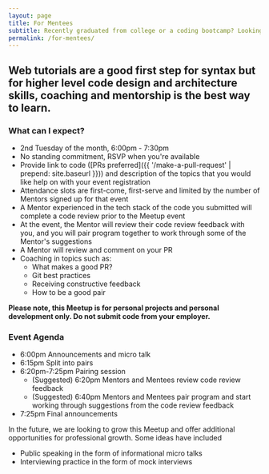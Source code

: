 ```yaml
---
layout: page
title: For Mentees
subtitle: Recently graduated from college or a coding bootcamp? Looking to land your first tech job? How do you continue to improve your technical skills after graduation?
permalink: /for-mentees/
---
```

## Web tutorials are a good first step for syntax but for higher level code design and architecture skills, coaching and mentorship is the best way to learn.

### What can I expect?
- 2nd Tuesday of the month, 6:00pm - 7:30pm
- No standing commitment, RSVP when you're available
- Provide link to code ([PRs preferred]({{ '/make-a-pull-request' | prepend: site.baseurl }})) and description of the topics that you would like help on with your event registration
- Attendance slots are first-come, first-serve and limited by the number of Mentors signed up for that event
- A Mentor experienced in the tech stack of the code you submitted will complete a code review prior to the Meetup event
- At the event, the Mentor will review their code review feedback with you, and you will pair program together to work through some of the Mentor's suggestions
- A Mentor will review and comment on your PR
- Coaching in topics such as:
  - What makes a good PR?
  - Git best practices
  - Receiving constructive feedback
  - How to be a good pair

**Please note, this Meetup is for personal projects and personal development only. Do not submit code from your employer.**

### Event Agenda
- 6:00pm Announcements and micro talk
- 6:15pm Split into pairs
- 6:20pm-7:25pm Pairing session
  - (Suggested) 6:20pm Mentors and Mentees review code review feedback
  - (Suggested) 6:40pm Mentors and Mentees pair program and start working through suggestions from the code review feedback
- 7:25pm Final announcements

In the future, we are looking to grow this Meetup and offer additional opportunities for professional growth. Some ideas have included
- Public speaking in the form of informational micro talks
- Interviewing practice in the form of mock interviews
